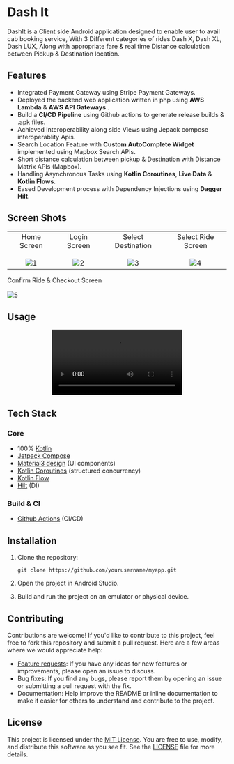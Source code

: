 # Dash It

DashIt is a Client side Android application designed to enable user to avail cab booking service, With 3 Different categories of rides Dash X, Dash XL, Dash LUX, Along with appropriate fare &
real time Distance calculation between Pickup & Destination location.

## Features
- Integrated Payment Gateway using Stripe Payment Gateways.
- Deployed the backend web application written in php using **AWS Lambda** & **AWS API Gateways** .
- Build a **CI/CD Pipeline** using Github actions to generate release builds & .apk files.
- Achieved Interoperability along side Views using Jepack compose interoperablity Apis.
- Search Location Feature with **Custom AutoComplete Widget** implemented using Mapbox Search APIs.
- Short distance calculation between pickup & Destination with Distance Matrix APIs (Mapbox).
- Handling Asynchronous Tasks using **Kotlin Coroutines**, **Live Data** & **Kotlin Flows**.
- Eased Development process with Dependency Injections using **Dagger Hilt**.


## Screen Shots
|          |             |                |          |
| :---:    |    :----:   |          :---: |    :---: |
| Home Screen <br> <br>![1](https://github.com/YatinGarg07/dash-it/assets/73949161/ccd2d6b2-170a-41c7-8e96-2cbe189f7802)| Login Screen <br> <br> ![2](https://github.com/YatinGarg07/dash-it/assets/73949161/9926ee1b-5676-49af-a463-2fa4acdcda9e)| Select Destination <br> <br> ![3](https://github.com/YatinGarg07/dash-it/assets/73949161/f9ae89b2-8107-46fe-8a5a-552e4899bab2)| Select Ride Screen <br> <br>![4](https://github.com/YatinGarg07/dash-it/assets/73949161/371f7af7-2fcc-4cf3-875f-c82b29d83b9d) |
Confirm Ride & Checkout Screen <br> <br> ![5](https://github.com/YatinGarg07/dash-it/assets/73949161/06422466-cce4-48d1-9479-ca96b02d0739)

## Usage
<div align="center">
  <video src="https://github.com/YatinGarg07/dash-it/assets/73949161/e15167df-55f2-453f-8815-1fb0aba8f8c4"/>
</div>

## Tech Stack

### Core

- 100% [Kotlin](https://kotlinlang.org/)
- [Jetpack Compose](https://developer.android.com/jetpack/compose)
- [Material3 design](https://m3.material.io/) (UI components)
- [Kotlin Coroutines](https://kotlinlang.org/docs/coroutines-overview.html) (structured concurrency)
- [Kotlin Flow](https://kotlinlang.org/docs/flow.html)
- [Hilt](https://dagger.dev/hilt/) (DI)

### Build & CI
- [Github Actions](https://github.com/Ivy-Apps/ivy-wallet/actions) (CI/CD)

## Installation

1. Clone the repository:

    ```
    git clone https://github.com/yourusername/myapp.git
    ```

2. Open the project in Android Studio.

3. Build and run the project on an emulator or physical device.




## Contributing

Contributions are welcome! If you'd like to contribute to this project, feel free to fork this repository and submit a pull request. Here are a few areas where we would appreciate help:

- [Feature requests](https://github.com/yourusername/myapp/issues): If you have any ideas for new features or improvements, please open an issue to discuss.
- Bug fixes: If you find any bugs, please report them by opening an issue or submitting a pull request with the fix.
- Documentation: Help improve the README or inline documentation to make it easier for others to understand and contribute to the project.

## License

This project is licensed under the [MIT License](LICENSE). You are free to use, modify, and distribute this software as you see fit. See the [LICENSE](LICENSE) file for more details.
